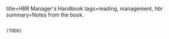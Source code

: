 title=HBR Manager's Handbook
tags=reading, management, hbr
summary=Notes from the book.
~~~~~~

(TODO)